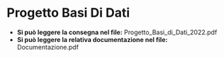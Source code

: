 # Progetto Basi Di Dati
- **Si può leggere la consegna nel file:** Progetto_Basi_di_Dati_2022.pdf
- **Si può leggere la relativa documentazione nel file:** Documentazione.pdf
